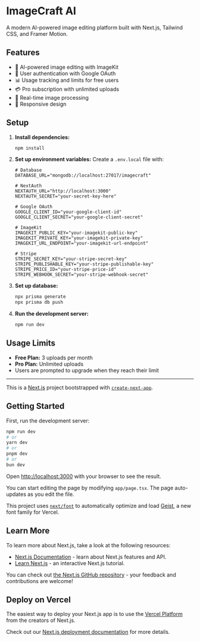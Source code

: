 # ImageCraft AI

A modern AI-powered image editing platform built with Next.js, Tailwind CSS, and Framer Motion.

## Features

- 🎨 AI-powered image editing with ImageKit
- 🔐 User authentication with Google OAuth
- 📊 Usage tracking and limits for free users
- 💳 Pro subscription with unlimited uploads
- 🎯 Real-time image processing
- 📱 Responsive design

## Setup

1. **Install dependencies:**
   ```bash
   npm install
   ```

2. **Set up environment variables:**
   Create a `.env.local` file with:
   ```env
   # Database
   DATABASE_URL="mongodb://localhost:27017/imagecraft"
   
   # NextAuth
   NEXTAUTH_URL="http://localhost:3000"
   NEXTAUTH_SECRET="your-secret-key-here"
   
   # Google OAuth
   GOOGLE_CLIENT_ID="your-google-client-id"
   GOOGLE_CLIENT_SECRET="your-google-client-secret"
   
   # ImageKit
   IMAGEKIT_PUBLIC_KEY="your-imagekit-public-key"
   IMAGEKIT_PRIVATE_KEY="your-imagekit-private-key"
   IMAGEKIT_URL_ENDPOINT="your-imagekit-url-endpoint"
   
   # Stripe
   STRIPE_SECRET_KEY="your-stripe-secret-key"
   STRIPE_PUBLISHABLE_KEY="your-stripe-publishable-key"
   STRIPE_PRICE_ID="your-stripe-price-id"
   STRIPE_WEBHOOK_SECRET="your-stripe-webhook-secret"
   ```

3. **Set up database:**
   ```bash
   npx prisma generate
   npx prisma db push
   ```

4. **Run the development server:**
   ```bash
   npm run dev
   ```

## Usage Limits

- **Free Plan:** 3 uploads per month
- **Pro Plan:** Unlimited uploads
- Users are prompted to upgrade when they reach their limit

---

This is a [Next.js](https://nextjs.org) project bootstrapped with [`create-next-app`](https://nextjs.org/docs/app/api-reference/cli/create-next-app).

## Getting Started

First, run the development server:

```bash
npm run dev
# or
yarn dev
# or
pnpm dev
# or
bun dev
```

Open [http://localhost:3000](http://localhost:3000) with your browser to see the result.

You can start editing the page by modifying `app/page.tsx`. The page auto-updates as you edit the file.

This project uses [`next/font`](https://nextjs.org/docs/app/building-your-application/optimizing/fonts) to automatically optimize and load [Geist](https://vercel.com/font), a new font family for Vercel.

## Learn More

To learn more about Next.js, take a look at the following resources:

- [Next.js Documentation](https://nextjs.org/docs) - learn about Next.js features and API.
- [Learn Next.js](https://nextjs.org/learn) - an interactive Next.js tutorial.

You can check out [the Next.js GitHub repository](https://github.com/vercel/next.js) - your feedback and contributions are welcome!

## Deploy on Vercel

The easiest way to deploy your Next.js app is to use the [Vercel Platform](https://vercel.com/new?utm_medium=default-template&filter=next.js&utm_source=create-next-app&utm_campaign=create-next-app-readme) from the creators of Next.js.

Check out our [Next.js deployment documentation](https://nextjs.org/docs/app/building-your-application/deploying) for more details.
